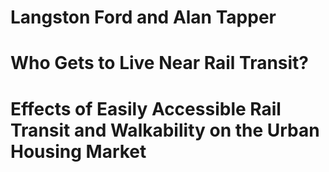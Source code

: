 # Langston Ford and Alan Tapper
#
# Who Gets to Live Near Rail Transit?
# Effects of Easily Accessible Rail Transit and Walkability on the Urban Housing Market
